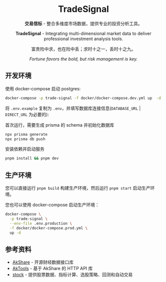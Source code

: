 <div align="center">

# TradeSignal

**交易信标** - 整合多维度市场数据，提供专业的投资分析工具。

**TradeSignal** - Integrating multi-dimensional market data to deliver professional investment analysis tools.

富贵险中求，也在险中丢；求时十之一，丢时十之九。

_Fortune favors the bold, but risk management is key._

</div>

## 开发环境

使用 docker-compose 启动 postgres:

````bash
docker-compose -p trade-signal -f docker/docker-compose.dev.yml up  -d
````

将 `.env.example` 复制为 `.env`，并填写数据库连接信息(`DATABASE_URL` | `DIRECT_URL` 为必要的):

首次运行，需要生成 prisma 的 schema 并初始化数据库

````bash
npx prisma generate
npx prisma db push
````

安装依赖并启动服务

```bash
pnpm install && pnpm dev
```

## 生产环境

您可以直接运行 `pnpm build` 构建生产环境，然后运行 `pnpm start` 启动生产环境。

您也可以使用 docker-compose 启动生产环境：

```bash
docker-compose \
  -p trade-signal \
  --env-file .env.production \
  -f docker/docker-compose.prod.yml \
  up -d
```

## 参考资料

* [AkShare](https://github.com/jindaxiang/akshare) - 开源财经数据接口库
* [AkTools](https://github.com/jindaxiang/aktools) - 基于 AkShare 的 HTTP API 库
* [stock](https://github.com/myhhub/stock) - 提供股票数据、指标计算、选股策略、回测和自动交易
